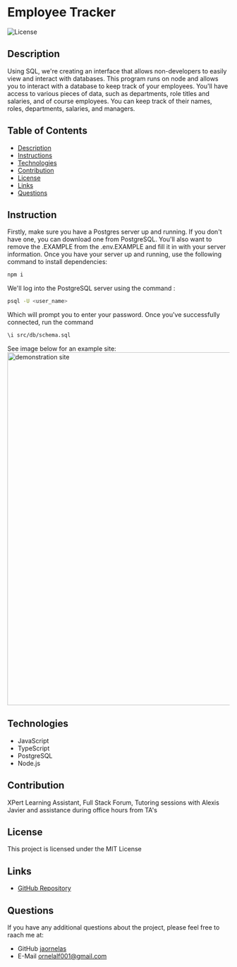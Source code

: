 # Employee Tracker
![License](https://img.shields.io/badge/License-MIT-blue.svg)

## Description 
Using SQL, we're creating an interface that allows non-developers to easily view and interact with databases. This program runs on node and allows you to interact with a database to keep track of your employees. You'll have access to various pieces of data, such as departments, role titles and salaries, and of course employees. You can keep track of their names, roles, departments, salaries, and managers.


## Table of Contents 
* [Description](#description)
* [Instructions](#instructions)
* [Technologies](#technologies)
* [Contribution](#contribution)
* [License](#license)
* [Links](#links)
* [Questions](#questions)

## Instruction
Firstly, make sure you have a Postgres server up and running. If you don't have one, you can download one from PostgreSQL. You'll also want to remove the .EXAMPLE from the .env.EXAMPLE and fill it in with your server information. Once you have your server up and running, use the following command to install dependencies: 

```bash
npm i 
```

We'll log into the PostgreSQL server using the command :

```bash
psql -U <user_name>
```
Which will prompt you to enter your password. Once you've successfully connected, run the command

```bash
\i src/db/schema.sql
```


See image below for an example site: <br>
<img src="" alt="demonstration site" width="800"/> <br>

## Technologies
* JavaScript
* TypeScript
* PostgreSQL
* Node.js

## Contribution
XPert Learning Assistant, Full Stack Forum, Tutoring sessions with Alexis Javier and assistance during office hours from TA's

## License
This project is licensed under the MIT License

## Links
* [GitHub Repository](https://github.com/jaornelas/SQLemployee-tracker)


## Questions 
If you have any additional questions about the project, please feel free to raach me at: 
- GitHub [jaornelas](https://github.com/jaornelas)
- E-Mail [ornelalf001@gmail.com](mailto:ornelalf001@gmail.com)
